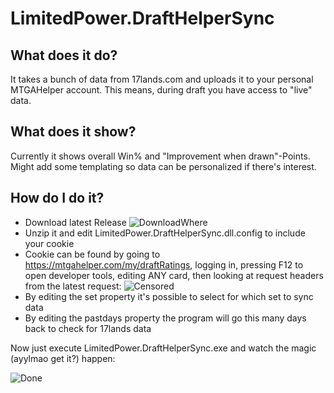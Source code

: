 # LimitedPower.DraftHelperSync

## What does it do?

It takes a bunch of data from 17lands.com and uploads it to your personal MTGAHelper account.
This means, during draft you have access to "live" data.

## What does it show?

Currently it shows overall Win% and "Improvement when drawn"-Points. Might add some templating so data can be personalized if there's interest.

## How do I do it?

- Download latest Release
![DownloadWhere](https://user-images.githubusercontent.com/5879928/136125776-d0295907-f9bd-4277-b69d-ef9755e8fcc6.png)
- Unzip it and edit LimitedPower.DraftHelperSync.dll.config to include your cookie
- Cookie can be found by going to https://mtgahelper.com/my/draftRatings, logging in, pressing F12 to open developer tools, editing ANY card, then looking at request headers from the latest request:
![Censored](https://user-images.githubusercontent.com/5879928/136126600-fdbcc687-75f7-402a-b0ae-a42025f357a9.png)
- By editing the set property it's possible to select for which set to sync data
- By editing the pastdays property the program will go this many days back to check for 17lands data

Now just execute LimitedPower.DraftHelperSync.exe and watch the magic (ayylmao get it?) happen:

![Done](https://user-images.githubusercontent.com/5879928/136125976-3234c2f0-cb82-4786-ad9e-dca9cab1f842.png)

